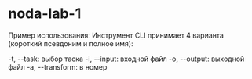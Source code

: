 # noda-lab-1

Пример использования:
Инструмент CLI принимает 4 варианта (короткий псевдоним и полное имя):

-t, --task: выбор таска
-i, --input: входной файл
-o, --output: выходной файл
-a, --transform: в номер

